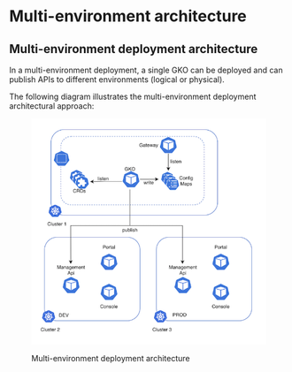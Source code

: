 # Multi-environment architecture

## Multi-environment deployment architecture

In a multi-environment deployment, a single GKO can be deployed and can publish APIs to different environments (logical or physical).

The following diagram illustrates the multi-environment deployment architectural approach:

<figure><img src="../../4.4/.gitbook/assets/image (12) (1).png" alt=""><figcaption><p>Multi-environment deployment architecture</p></figcaption></figure>

